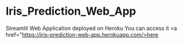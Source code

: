 # Iris_Prediction_Web_App
Streamlit Web Application deployed on Heroku
You can access it <a href="https://iris-prediction-web-app.herokuapp.com/>here</a>
